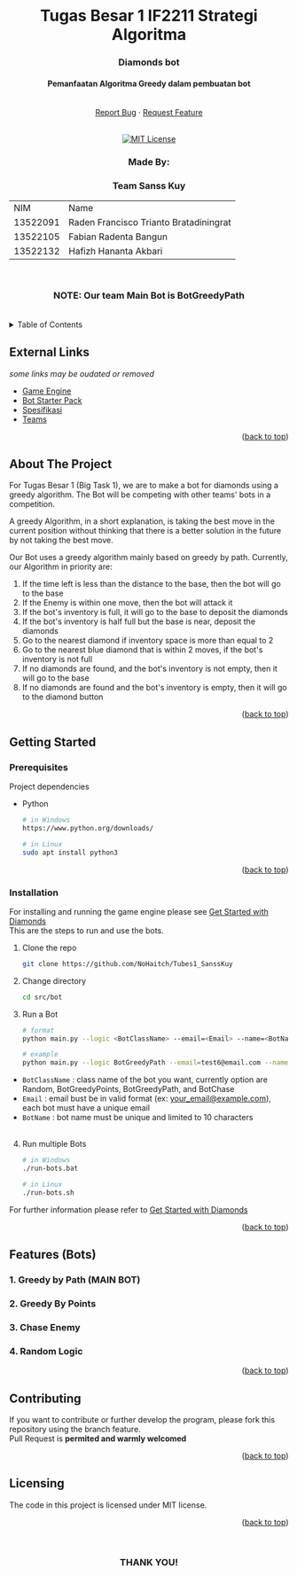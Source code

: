 <!-- Back to Top Link-->
<a name="readme-top"></a>


<br />
<div align="center">
  <h1 align="center">Tugas Besar 1 IF2211 Strategi Algoritma
</h1>

  <p align="center">
    <h3>Diamonds bot</h3>
    <h4>  Pemanfaatan Algoritma Greedy dalam pembuatan bot </h4>
    <br/>
    <!-- IMAGE OR LOGO -->
    <!-- <img src="" alt="Project Logo // Team Picture // etc">
    <br/>
    <br/> -->
    <a href="https://github.com/NoHaitch/Tubes1_SanssKuy/issues">Report Bug</a>
    ·
    <a href="https://github.com/NoHaitch/Tubes1_SanssKuy/issues">Request Feature</a>
<br>
<br>

[![MIT License][license-shield]][license-url]

  </p>
</div>

<!-- CONTRIBUTOR -->
<div align="center" id="contributor">
  <strong>
    <h3>Made By:</h3>
    <h3>Team Sanss Kuy</h3>
    <!-- OPTIONAL TABLE FOR MULTIPLE PEOPLE -->
    <table align="center">
      <tr>
        <td>NIM</td>
        <td>Name</td>
      </tr>
      </tr>
      <tr>
        <td>13522091</td>
        <td>Raden Francisco Trianto Bratadiningrat</td>
      </tr>
      <tr>
        <td>13522105</td>
        <td>Fabian Radenta Bangun</td>
      </tr>
      </tr>
      <tr>
        <td>13522132</td>
        <td>Hafizh Hananta Akbari</td>
      </tr>
    </table>
  </strong>
  <br>
  <h3> NOTE: Our team Main Bot is BotGreedyPath</h3>
  <br>
</div>


<!-- TABLE OF CONTENTS -->
<details>
  <summary>Table of Contents</summary>
  <ol>
    <li>
      <a href="#about-the-project">About The Project</a>
    </li>
    <li>
      <a href="#getting-started">Getting Started</a>
      <ul>
        <li><a href="#prerequisites">Prerequisites</a></li>
        <li><a href="#installation">Installation</a></li>
        <li>
        <details>
          <summary><a href="#features-bots">Features</a></summary>
          <ol>
            <li><a href="#1-greedy-by-path-main-bot">Greedy by Path (MAIN BOT)</a></li>
            <li><a href="#2-greedy-by-points">Greedy By Points</a></li>
            <li><a href="#3-chase-enemy">Chase Enemy</a></li>
            <li><a href="#4-chase-enemy">Random Logic</a></li>
          <ol>
        </details>
        </li>
      </ul>
    </li>
    <li><a href="#contributing">Contributing</a></li>
    <li><a href="#license">License</a></li>
  </ol>
</details>

## External Links
*some links may be oudated or removed*

- [Game Engine](https://github.com/haziqam/tubes1-IF2211-game-engine/releases/tag/v1.1.0)
- [Bot Starter Pack](https://github.com/haziqam/tubes1-IF2211-bot-starter-pack/releases/tag/v1.0.1)
- [Spesifikasi](https://docs.google.com/document/d/13cbmMVXviyu8eKQ6heqgDzt4JNNMeAZO/edit)
- [Teams](https://docs.google.com/spreadsheets/d/1ZILn6qF6UQxNtX9gTAW3OLUATywvMxiH6ZWjcOHQIMk/edit#gid=0)

<p align="right">(<a href="#readme-top">back to top</a>)</p>

<!-- ABOUT THE PROJECT -->
## About The Project

For Tugas Besar 1 (Big Task 1), we are to make a bot for diamonds using a greedy algorithm. The Bot will be competing with other teams' bots in a competition. 

A greedy Algorithm, in a short explanation, is taking the best move in the current position without thinking that there is a better solution in the future by not taking the best move.
  
Our Bot uses a greedy algorithm mainly based on greedy by path. Currently, our Algorithm in priority are:   
1. If the time left is less than the distance to the base, then the bot will go to the base    
2. If the Enemy is within one move, then the bot will attack it    
3. If the bot's inventory is full, it will go to the base to deposit the diamonds  
4. If the bot's inventory is half full but the base is near, deposit the diamonds    
5. Go to the nearest diamond if inventory space is more than equal to 2   
6. Go to the nearest blue diamond that is within 2 moves, if the bot's inventory is not full  
7. If no diamonds are found, and the bot's inventory is not empty, then it will go to the base  
8. If no diamonds are found and the bot's inventory is empty, then it will go to the diamond button  

<!-- OPTIONAL LINK OR REFERENCE -->
<!-- <p align="center">
You can explore more on this link ... 
<br>
<a href="https://example.com"> <Strong>THIS LINK</Strong>
</a>
</p> -->

<p align="right">(<a href="#readme-top">back to top</a>)</p>


<!-- GETTING STARTED -->
## Getting Started

### Prerequisites

Project dependencies  

* Python
  ```sh
  # in Windows
  https://www.python.org/downloads/

  # in Linux
  sudo apt install python3
  ```

<p align="right">(<a href="#readme-top">back to top</a>)</p>

### Installation

For installing and running the game engine please see [Get Started with Diamonds](https://docs.google.com/document/d/1L92Axb89yIkom0b24D350Z1QAr8rujvHof7-kXRAp7c/edit)  
This are the steps to run and use the bots.   

1. Clone the repo
   ```sh
   git clone https://github.com/NoHaitch/Tubes1_SanssKuy
   ```
2. Change directory
   ```sh
   cd src/bot
   ```
3. Run a Bot
   ```sh
   # format
   python main.py --logic <BotClassName> --email=<Email> --name=<BotName>  --password=<Password> --team etimo

   # example
   python main.py --logic BotGreedyPath --email=test6@email.com --name=main --password=123456 --team etimo
   ```

  - `BotClassName` : class name of the bot you want, currently option are Random, BotGreedyPoints, BotGreedyPath, and BotChase  
  - `Email` : email bust be in valid format (ex: your_email@example.com), each bot must have a unique email  
  - `BotName` : bot name must be unique and limited to 10 characters  
    &nbsp;
   
4. Run multiple Bots
   ```sh
   # in Windows
   ./run-bots.bat

   # in Linux
   ./run-bots.sh
   ```


For further information please refer to [Get Started with Diamonds](https://docs.google.com/document/d/1L92Axb89yIkom0b24D350Z1QAr8rujvHof7-kXRAp7c/edit) 

<p align="right">(<a href="#readme-top">back to top</a>)</p>


<!-- Bots -->
## Features (Bots)

### 1. Greedy by Path (MAIN BOT)
### 2. Greedy By Points
### 3. Chase Enemy
### 4. Random Logic

<p align="right">(<a href="#readme-top">back to top</a>)</p>


<!-- CONTRIBUTING -->
## Contributing

If you want to contribute or further develop the program, please fork this repository using the branch feature.  
Pull Request is **permited and warmly welcomed**
<!-- In bahasa Indonesia: Jika Anda ingin berkontribusi atau melanjutkan perkembangan program, silahkan fork repository ini dan gunakan branch fitur.  

Permintaan Pull __sangat diperbolehkan dan diterima dengan hangat__. -->

<p align="right">(<a href="#readme-top">back to top</a>)</p>



<!-- LICENSE -->
## Licensing

The code in this project is licensed under MIT license.  
<!-- Add other targeted langguage: Code dalam projek ini berada di bawah lisensi MIT. -->


<!-- SPECIAL THANKS AND/OR CREDITS -->
<!-- [Best-README-Template](https://github.com/othneildrew/Best-README-Template) by othneildrew -->

<p align="right">(<a href="#readme-top">back to top</a>)</p>

<br>
<h3 align="center"> THANK YOU! </h3>

<!-- MARKDOWN LINKS & IMAGES -->
<!-- https://www.markdownguide.org/basic-syntax/#reference-style-links -->
[issues-url]: https://github.com/NoHaitch/Tubes1_SanssKuy/issues
[license-shield]: https://img.shields.io/github/license/othneildrew/Best-README-Template.svg?style=for-the-badge
[license-url]: https://github.com/NoHaitch/Tubes1_SanssKuy/blob/main/LICENSE
